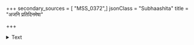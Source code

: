 +++
secondary_sources = [ "MSS_0372",]
jsonClass = "Subhaashita"
title = "अजनि प्रतिदिनमेषा"

+++

<details><summary>Text</summary>

अजनि प्रतिदिनमेषा कर्दमशेषा मदङ्गसङ्गेन।  
प्रतिनिशमपूरि पम्पा दक्षिणसंपातिभिः सलिलैः॥
</details>
